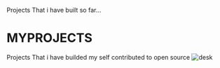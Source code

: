 Projects That i have built so far...
# MYPROJECTS
Projects That i have builded my self contributed to open source
![desk](https://user-images.githubusercontent.com/38458966/203090667-115a1dc6-b91f-494b-813e-5dd2d4d0cb62.jpg)

